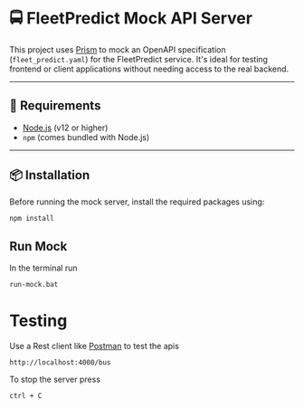 # 🚍 FleetPredict Mock API Server

This project uses [Prism](https://github.com/stoplightio/prism) to mock an OpenAPI specification (`fleet_predict.yaml`) for the FleetPredict service. It's ideal for testing frontend or client applications without needing access to the real backend.

---

## 🔧 Requirements

- [Node.js](https://nodejs.org/) (v12 or higher)
- `npm` (comes bundled with Node.js)

---

## 📦 Installation

Before running the mock server, install the required packages using:

```bash
npm install
```

## Run Mock

In the terminal run 

```bash
run-mock.bat
```

# Testing
Use a Rest client like [Postman](https://www.postman.com/downloads/) to test the apis

```
http://localhost:4000/bus
```

To stop the server press 

```
ctrl + C
```
